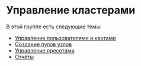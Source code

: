 # Управление кластерами

В этой группе есть следующие темы:

* [Управление пользователями и квотами](managing-users-and-quotas.md)
* [Создание пулов узлов](creating-node-pools.md)
* [Управление пресетами](managing-presets.md)
* [Отчёты](reports.md)




